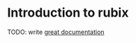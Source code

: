 # Introduction to rubix

TODO: write [great documentation](http://jacobian.org/writing/what-to-write/)
